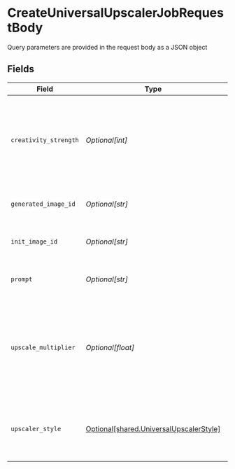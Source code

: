 # CreateUniversalUpscalerJobRequestBody

Query parameters are provided in the request body as a JSON object


## Fields

| Field                                                                                    | Type                                                                                     | Required                                                                                 | Description                                                                              |
| ---------------------------------------------------------------------------------------- | ---------------------------------------------------------------------------------------- | ---------------------------------------------------------------------------------------- | ---------------------------------------------------------------------------------------- |
| `creativity_strength`                                                                    | *Optional[int]*                                                                          | :heavy_minus_sign:                                                                       | The creativity strength of the universal upscaler, must be integer between 1 and 10      |
| `generated_image_id`                                                                     | *Optional[str]*                                                                          | :heavy_minus_sign:                                                                       | The ID of the generated image                                                            |
| `init_image_id`                                                                          | *Optional[str]*                                                                          | :heavy_minus_sign:                                                                       | The ID of the init image uploaded                                                        |
| `prompt`                                                                                 | *Optional[str]*                                                                          | :heavy_minus_sign:                                                                       | The prompt for the universal upscaler                                                    |
| `upscale_multiplier`                                                                     | *Optional[float]*                                                                        | :heavy_minus_sign:                                                                       | The upscale multiplier of the universal upscaler, must be number between 1.00 and 2.00   |
| `upscaler_style`                                                                         | [Optional[shared.UniversalUpscalerStyle]](../../models/shared/universalupscalerstyle.md) | :heavy_minus_sign:                                                                       | The style to upscale images using universal upscaler with.                               |
